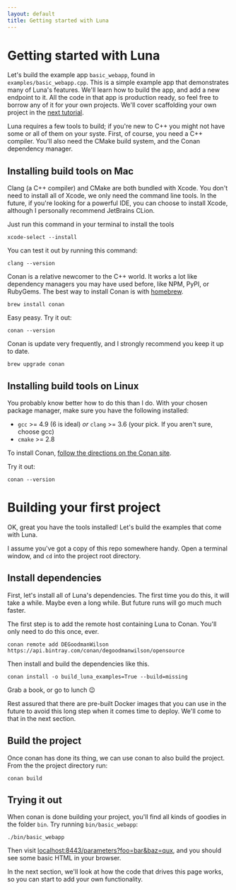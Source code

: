```yaml
---
layout: default
title: Getting started with Luna
---
```


# Getting started with Luna

Let's build the example app `basic_webapp`, found in `examples/basic_webapp.cpp`. This is a simple example app that demonstrates many of Luna's features. We'll learn how to build the app, and add a new endpoint to it. All the code in that app is production ready, so feel free to borrow any of it for your own projects. We'll cover scaffolding your own project in the [next tutorial](scaffolding.html).

Luna requires a few tools to build; if you're new to C++ you might not have some or all of them on your syste. First, of course, you need a C++ compiler. You'll also need the CMake build system, and the Conan dependency manager.

## Installing build tools on Mac

Clang (a C++ compiler) and CMake are both bundled with Xcode. You don't need to install all of Xcode, we only need the command line tools. In the future, if you're looking for a powerful IDE, you can choose to install Xcode, although I personally recommend JetBrains CLion.

Just run this command in your terminal to install the tools

```shell
xcode-select --install
```

You can test it out by running this command:

```shell
clang --version
```

Conan is a relative newcomer to the C++ world. It works a lot like dependency managers you may have used before, like NPM, PyPI, or RubyGems. The best way to install Conan is with [homebrew](https://brew.sh).

```shell
brew install conan
```

Easy peasy. Try it out:

```shell
conan --version
```

Conan is update very frequently, and I strongly recommend you keep it up to date.
```shell
brew upgrade conan
```

## Installing build tools on Linux

You probably know better how to do this than I do. With your chosen package manager, make sure you have the following installed:

* `gcc` >= 4.9 (6 is ideal) _or_ `clang` >= 3.6 (your pick. If you aren't sure, choose gcc)
* `cmake` >= 2.8

To install Conan, [follow the directions on the Conan site](https://www.conan.io/downloads).

Try it out:

```shell
conan --version
```

# Building your first project

OK, great you have the tools installed! Let's build the examples that come with Luna.

I assume you've got a copy of this repo somewhere handy. Open a terminal window, and `cd` into the project root directory.

## Install dependencies

First, let's install all of Luna's dependencies. The first time you do this, it will take a while. Maybe even a long while. But future runs will go much much faster.

The first step is to add the remote host containing Luna to Conan. You'll only need to do this once, ever.
 
```shell
conan remote add DEGoodmanWilson https://api.bintray.com/conan/degoodmanwilson/opensource
```

Then install and build the dependencies like this.

```shell
conan install -o build_luna_examples=True --build=missing
```

Grab a book, or go to lunch 😉

Rest assured that there are pre-built Docker images that you can use in the future to avoid this long step when it comes time to deploy. We'll come to that in the next section.

## Build the project

Once conan has done its thing, we can use conan to also build the project. From the the project directory run:

```shell
conan build
```

## Trying it out

When conan is done building your project, you'll find all kinds of goodies in the folder `bin`. Try running `bin/basic_webapp`:

```shell
./bin/basic_webapp
```

Then visit [localhost:8443/parameters?foo=bar&baz=qux](localhost:8443/parameters?foo=bar&baz=qux), and you should see some basic HTML in your browser.

In the next section, we'll look at how the code that drives this page works, so you can start to add your own functionality.